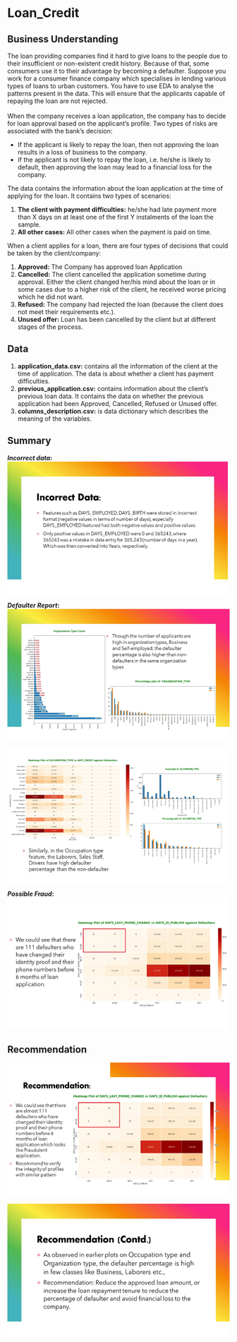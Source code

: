 # Loan_Credit
## Business Understanding
The loan providing companies find it hard to give loans to the people due to their insufficient or non-existent credit history. Because of that, some consumers use it to their advantage by becoming a defaulter. Suppose you work for a consumer finance company which specialises in lending various types of loans to urban customers. You have to use EDA to analyse the patterns present in the data. This will ensure that the applicants capable of repaying the loan are not rejected.<br><br>
When the company receives a loan application, the company has to decide for loan approval based on the applicant’s profile. Two types of risks are associated with the bank’s decision:<br>
<ul>
<li>If the applicant is likely to repay the loan, then not approving the loan results in a loss of business to the company.</li>
<li>If the applicant is not likely to repay the loan, i.e. he/she is likely to default, then approving the loan may lead to a financial loss for the company.</li>
</ul>
The data contains the information about the loan application at the time of applying for the loan. It contains two types of scenarios:<br>
<ol>
  <li>
  <strong>The client with payment difficulties:</strong> he/she had late payment more than X days on at least one of the first Y instalments of the loan the sample.
  </li>
  <li>
    <strong>All other cases:</strong> All other cases when the payment is paid on time.
  </li>
</ol>
When a client applies for a loan, there are four types of decisions that could be taken by the client/company:<br>
<ol>
  <li><strong>Approved:</strong> The Company has approved loan Application</li>
  <li><strong>Cancelled:</strong> The client cancelled the application sometime during approval. Either the client changed her/his mind about the loan or in some cases due to a higher risk of the client, he received worse pricing which he did not want.</li>
  <li><strong>Refused:</strong> The company had rejected the loan (because the client does not meet their requirements etc.).</li>
  <li><strong>Unused offer:</strong>  Loan has been cancelled by the client but at different stages of the process.</li>
</ol>

## Data 
<ol>
  <li><strong>application_data.csv:</strong> contains all the information of the client at the time of application.
The data is about whether a client has payment difficulties.</li>
  <li><strong>previous_application.csv:</strong> contains information about the client’s previous loan data. It contains the data on whether the previous application had been Approved, Cancelled, Refused or Unused offer.</li>
  <li><strong>columns_description.csv:</strong> is data dictionary which describes the meaning of the variables.</li>
</ol>

## Summary
<strong>*Incorrect data*:</strong><br>
<img src="./images/incorrect_data.JPG" alt="incorrect_data" width="500" height="300">

<strong>*Defaulter Report*:</strong><br>
<img src="./images/defaulter_1.JPG" alt="defaulter_report_1" width="700" height="300">
<br><br>
<img src="./images/defaulter_2.JPG" alt="defaulter_report_2" width="700" height="300">

<strong>*Possible Fraud*:</strong><br>
<img src="./images/possible_fraud.JPG" alt="possible_fraud" width="700" height="300">

## Recommendation
<img src="./images/recommendation.JPG" alt="recommendation_1" width="700" height="300">
<br><br>
<img src="./images/recommendation_1.JPG" alt="recommendation_2" width="700" height="300">
